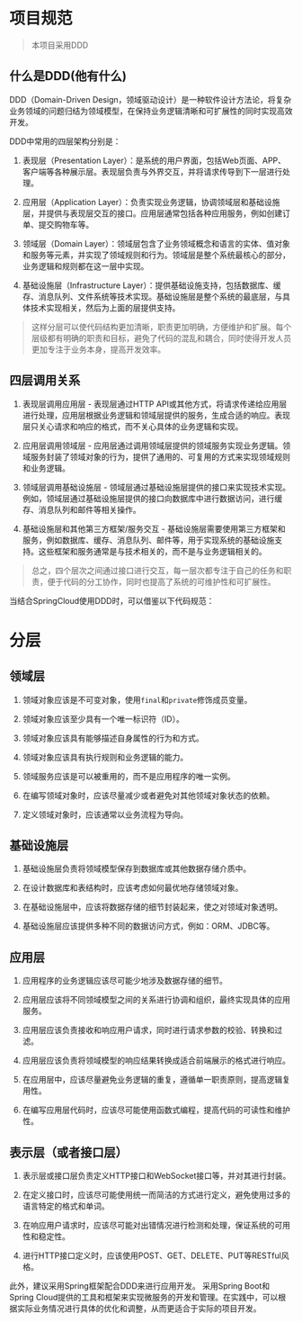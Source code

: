 # 项目规范

> 本项目采用DDD

## 什么是DDD(他有什么)

DDD（Domain-Driven Design，领域驱动设计）是一种软件设计方法论，将复杂业务领域的问题归结为领域模型，在保持业务逻辑清晰和可扩展性的同时实现高效开发。

DDD中常用的四层架构分别是：

1. 表现层（Presentation Layer）：是系统的用户界面，包括Web页面、APP、客户端等各种展示层。表现层负责与外界交互，并将请求传导到下一层进行处理。

2. 应用层（Application Layer）：负责实现业务逻辑，协调领域层和基础设施层，并提供与表现层交互的接口。应用层通常包括各种应用服务，例如创建订单、提交购物车等。

3. 领域层（Domain Layer）：领域层包含了业务领域概念和语言的实体、值对象和服务等元素，并实现了领域规则和行为。领域层是整个系统最核心的部分，业务逻辑和规则都在这一层中实现。

4. 基础设施层（Infrastructure Layer）：提供基础设施支持，包括数据库、缓存、消息队列、文件系统等技术实现。基础设施层是整个系统的最底层，与具体技术实现相关，然后为上面的层提供支持。

> 这样分层可以使代码结构更加清晰，职责更加明确，方便维护和扩展。每个层级都有明确的职责和目标，避免了代码的混乱和耦合，同时使得开发人员更加专注于业务本身，提高开发效率。

## 四层调用关系

1. 表现层调用应用层 - 表现层通过HTTP API或其他方式，将请求传递给应用层进行处理，应用层根据业务逻辑和领域层提供的服务，生成合适的响应。表现层只关心请求和响应的格式，而不关心具体的业务逻辑和实现。

2. 应用层调用领域层 - 应用层通过调用领域层提供的领域服务实现业务逻辑。领域服务封装了领域对象的行为，提供了通用的、可复用的方式来实现领域规则和业务逻辑。

3. 领域层调用基础设施层 - 领域层通过基础设施层提供的接口来实现技术实现。例如，领域层通过基础设施层提供的接口向数据库中进行数据访问，进行缓存、消息队列和邮件等相关操作。

4. 基础设施层和其他第三方框架/服务交互 - 基础设施层需要使用第三方框架和服务，例如数据库、缓存、消息队列、邮件等，用于实现系统的基础设施支持。这些框架和服务通常是与技术相关的，而不是与业务逻辑相关的。

> 总之，四个层次之间通过接口进行交互，每一层次都专注于自己的任务和职责，便于代码的分工协作，同时也提高了系统的可维护性和可扩展性。

当结合SpringCloud使用DDD时，可以借鉴以下代码规范：

# 分层

## 领域层

1. 领域对象应该是不可变对象，使用`final`和`private`修饰成员变量。

2. 领域对象应该至少具有一个唯一标识符（ID）。

3. 领域对象应该具有能够描述自身属性的行为和方式。

4. 领域对象应该具有执行规则和业务逻辑的能力。

5. 领域服务应该是可以被重用的，而不是应用程序的唯一实例。

6. 在编写领域对象时，应该尽量减少或者避免对其他领域对象状态的依赖。

7. 定义领域对象时，应该通常以业务流程为导向。

## 基础设施层

1. 基础设施层负责将领域模型保存到数据库或其他数据存储介质中。

2. 在设计数据库和表结构时，应该考虑如何最优地存储领域对象。

3. 在基础设施层中，应该将数据存储的细节封装起来，使之对领域对象透明。

4. 基础设施层应该提供多种不同的数据访问方式，例如：ORM、JDBC等。

## 应用层

1. 应用程序的业务逻辑应该尽可能少地涉及数据存储的细节。

2. 应用层应该将不同领域模型之间的关系进行协调和组织，最终实现具体的应用服务。

3. 应用层应该负责接收和响应用户请求，同时进行请求参数的校验、转换和过滤。

4. 应用层应该负责将领域模型的响应结果转换成适合前端展示的格式进行响应。

5. 在应用层中，应该尽量避免业务逻辑的重复，遵循单一职责原则，提高逻辑复用性。

6. 在编写应用层代码时，应该尽可能使用函数式编程，提高代码的可读性和维护性。

## 表示层（或者接口层）

1. 表示层或接口层负责定义HTTP接口和WebSocket接口等，并对其进行封装。

2. 在定义接口时，应该尽可能使用统一而简洁的方式进行定义，避免使用过多的语言特定的格式和单词。

3. 在响应用户请求时，应该尽可能对出错情况进行检测和处理，保证系统的可用性和稳定性。

4. 进行HTTP接口定义时，应该使用POST、GET、DELETE、PUT等RESTful风格。

此外，建议采用Spring框架配合DDD来进行应用开发。 采用Spring Boot和Spring
Cloud提供的工具和框架来实现微服务的开发和管理。在实践中，可以根据实际业务情况进行具体的优化和调整，从而更适合于实际的项目开发。
